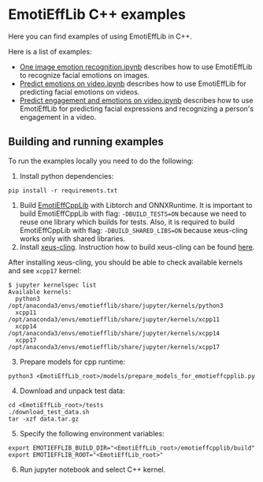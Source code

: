 # EmotiEffLib C++ examples

Here you can find examples of using EmotiEffLib in C++.

Here is a list of examples:
- [One image emotion recognition.ipynb](https://github.com/av-savchenko/EmotiEffLib/blob/main/docs/tutorials/cpp/One%20image%20emotion%20recognition.ipynb)
    describes how to use EmotiEffLib to recognize facial emotions on images.
- [Predict emotions on video.ipynb](https://github.com/av-savchenko/EmotiEffLib/blob/main/docs/tutorials/cpp/Predict%20emotions%20on%20video.ipynb) describes
    how to use EmotiEffLib for predicting facial emotions on videos.
- [Predict engagement and emotions on video.ipynb](https://github.com/av-savchenko/EmotiEffLib/blob/main/docs/tutorials/cpp/Predict%20engagement%20and%20emotions%20on%20video.ipynb) describes how to use EmotiEffLib for predicting facial expressions and recognizing a person's engagement in a video.

## Building and running examples
To run the examples locally you need to do the following:
1. Install python dependencies:
  ```
  pip install -r requirements.txt
  ```
1. Build [EmotiEffCppLib](../../../emotieffcpplib) with Libtorch and ONNXRuntime. It is important to
   build EmotiEffCppLib with flag: `-DBUILD_TESTS=ON` because we need
   to reuse one library which builds for tests. Also, it is required to build
   EmotiEffCppLib with flag: `-DBUILD_SHARED_LIBS=ON` because xeus-cling works
   only with shared libraries.
2. Install [xeus-cling](https://github.com/jupyter-xeus/xeus-cling). Instruction how to build xeus-cling can be found [here](https://xeus-cling.readthedocs.io/en/latest/installation.html).

  After installing xeus-cling, you should be able to check available kernels and see `xcpp17` kernel:
  ```
  $ jupyter kernelspec list
  Available kernels:
    python3    /opt/anaconda3/envs/emotiefflib/share/jupyter/kernels/python3
    xcpp11     /opt/anaconda3/envs/emotiefflib/share/jupyter/kernels/xcpp11
    xcpp14     /opt/anaconda3/envs/emotiefflib/share/jupyter/kernels/xcpp14
    xcpp17     /opt/anaconda3/envs/emotiefflib/share/jupyter/kernels/xcpp17
  ```
3. Prepare models for cpp runtime:
  ```
  python3 <EmotiEffLib_root>/models/prepare_models_for_emotieffcpplib.py
  ```
4. Download and unpack test data:
  ```
  cd <EmotiEffLib_root>/tests
  ./download_test_data.sh
  tar -xzf data.tar.gz
  ```
5. Specify the following environment variables:
  ```
  export EMOTIEFFLIB_BUILD_DIR="<EmotiEffLib_root>/emotieffcpplib/build"
  export EMOTIEFFLIB_ROOT="<EmotiEffLib_root>"
  ```
6. Run jupyter notebook and select C++ kernel.
